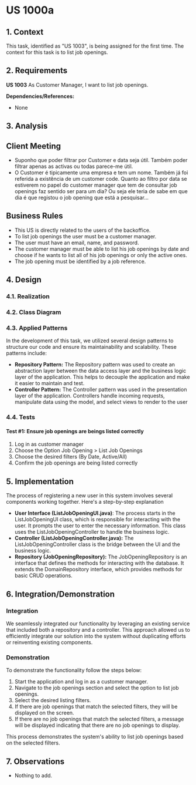 # US 1000a

## 1. Context

This task, identified as "US 1003", is being assigned for the first time. The context for this task is to list job
openings.

## 2. Requirements

**US 1003** As Customer Manager, I want to list job openings.

**Dependencies/References:**

- None

## 3. Analysis

## Client Meeting

- Suponho que poder filtrar por Customer e data seja útil. Também poder filtrar apenas as activas ou todas parece-me
  útil.
- O Customer é tipicamente uma empresa e tem um nome. Também já foi referida a existência de um customer code. Quanto ao
  filtro por data se estiverem no papel do customer manager que tem de consultar job openings faz sentido ser para um
  dia? Ou seja ele teria de sabe em que dia é que registou o job opening que está a pesquisar…

## Business Rules

- This US is directly related to the users of the backoffice.
- To list job openings the user must be a customer manager.
- The user must have an email, name, and password.
- The customer manager must be able to list his job openings by date and choose if he wants to list all of his job
  openings or only the active ones.
- The job opening must be identified by a job reference.

## 4. Design

### 4.1. Realization

### 4.2. Class Diagram

### 4.3. Applied Patterns

In the development of this task, we utilized several design patterns to structure our code and ensure its
maintainability and scalability. These patterns include:

- **Repository Pattern:** The Repository pattern was used to create an abstraction layer between the data access layer
  and the business logic layer of the application. This helps to decouple the application and make it easier to maintain
  and test.
- **Controller Pattern:** The Controller pattern was used in the presentation layer of the application. Controllers
  handle incoming requests, manipulate data using the model, and select views to render to the user

### 4.4. Tests

#### Test #1: Ensure job openings are beings listed correctly

1. Log in as customer manager
2. Choose the Option Job Opening > List Job Openings
3. Choose the desired filters (By Date, Active/All)
4. Confirm the job openings are being listed correctly


## 5. Implementation

The process of registering a new user in this system involves several components working together. Here's a step-by-step
explanation

- **User Interface (ListJobOpeningUI.java)**: The process starts in the ListJobOpeningUI class, which is
  responsible for interacting
  with the user. It prompts the user to enter the necessary information.
  This class uses the ListJobOpeningController to handle the business logic.
- **Controller (ListJobOpeningController.java):** The ListJobOpeningController class is the bridge between the
  UI and the business
  logic.
- **Repository (JobOpeningRepository):** The JobOpeningRepository is an interface that defines the methods for
  interacting with the
  database. It extends the DomainRepository interface, which provides methods for basic CRUD operations.

## 6. Integration/Demonstration

### Integration

We seamlessly integrated our functionality by leveraging an existing service that included both a repository and a
controller. This approach allowed us to efficiently integrate our solution into the system without duplicating efforts
or reinventing existing components.

### Demonstration

To demonstrate the functionality follow the steps below:

1. Start the application and log in as a customer manager.
2. Navigate to the job openings section and select the option to list job openings.
3. Select the desired listing filters.
4. If there are job openings that match the selected filters, they will be displayed on the screen.
5. If there are no job openings that match the selected filters, a message will be displayed indicating that there are
   no
   job openings to display.

This process demonstrates the system's ability to list job openings based on the selected filters.

## 7. Observations

- Nothing to add.

```